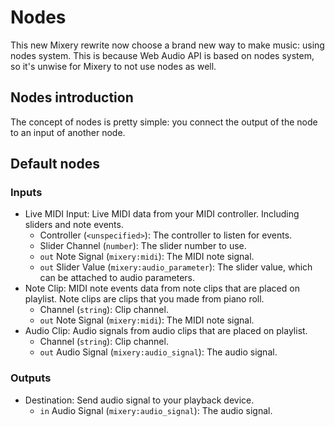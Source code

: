 # Nodes
This new Mixery rewrite now choose a brand new way to make music: using nodes system. This is
because Web Audio API is based on nodes system, so it's unwise for Mixery to not use nodes as well.

## Nodes introduction
The concept of nodes is pretty simple: you connect the output of the node to an input of another
node.

## Default nodes
### Inputs
- Live MIDI Input: Live MIDI data from your MIDI controller. Including sliders and note events.
    + Controller (`<unspecified>`): The controller to listen for events.
    + Slider Channel (`number`): The slider number to use.
    + `out` Note Signal (`mixery:midi`): The MIDI note signal.
    + `out` Slider Value (`mixery:audio_parameter`): The slider value, which can be attached to
      audio parameters.
- Note Clip: MIDI note events data from note clips that are placed on playlist. Note clips are clips
that you made from piano roll.
    + Channel (`string`): Clip channel.
    + `out` Note Signal (`mixery:midi`): The MIDI note signal.
- Audio Clip: Audio signals from audio clips that are placed on playlist.
    + Channel (`string`): Clip channel.
    + `out` Audio Signal (`mixery:audio_signal`): The audio signal.

### Outputs
- Destination: Send audio signal to your playback device.
    + `in` Audio Signal (`mixery:audio_signal`): The audio signal.